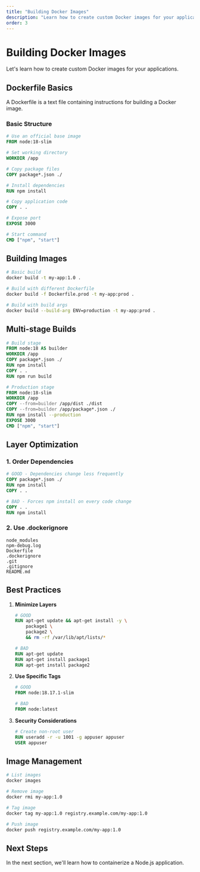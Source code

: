 ```yaml
---
title: "Building Docker Images"
description: "Learn how to create custom Docker images for your applications"
order: 3
---
```


# Building Docker Images

Let's learn how to create custom Docker images for your applications.

## Dockerfile Basics

A Dockerfile is a text file containing instructions for building a Docker image.

### Basic Structure

```dockerfile
# Use an official base image
FROM node:18-slim

# Set working directory
WORKDIR /app

# Copy package files
COPY package*.json ./

# Install dependencies
RUN npm install

# Copy application code
COPY . .

# Expose port
EXPOSE 3000

# Start command
CMD ["npm", "start"]
```

## Building Images

```bash
# Basic build
docker build -t my-app:1.0 .

# Build with different Dockerfile
docker build -f Dockerfile.prod -t my-app:prod .

# Build with build args
docker build --build-arg ENV=production -t my-app:prod .
```

## Multi-stage Builds

```dockerfile
# Build stage
FROM node:18 AS builder
WORKDIR /app
COPY package*.json ./
RUN npm install
COPY . .
RUN npm run build

# Production stage
FROM node:18-slim
WORKDIR /app
COPY --from=builder /app/dist ./dist
COPY --from=builder /app/package*.json ./
RUN npm install --production
EXPOSE 3000
CMD ["npm", "start"]
```

## Layer Optimization

### 1. Order Dependencies

```dockerfile
# GOOD - Dependencies change less frequently
COPY package*.json ./
RUN npm install
COPY . .

# BAD - Forces npm install on every code change
COPY . .
RUN npm install
```

### 2. Use .dockerignore

```plaintext
node_modules
npm-debug.log
Dockerfile
.dockerignore
.git
.gitignore
README.md
```

## Best Practices

1. **Minimize Layers**
   ```dockerfile
   # GOOD
   RUN apt-get update && apt-get install -y \
       package1 \
       package2 \
       && rm -rf /var/lib/apt/lists/*

   # BAD
   RUN apt-get update
   RUN apt-get install package1
   RUN apt-get install package2
   ```

2. **Use Specific Tags**
   ```dockerfile
   # GOOD
   FROM node:18.17.1-slim

   # BAD
   FROM node:latest
   ```

3. **Security Considerations**
   ```dockerfile
   # Create non-root user
   RUN useradd -r -u 1001 -g appuser appuser
   USER appuser
   ```

## Image Management

```bash
# List images
docker images

# Remove image
docker rmi my-app:1.0

# Tag image
docker tag my-app:1.0 registry.example.com/my-app:1.0

# Push image
docker push registry.example.com/my-app:1.0
```

## Next Steps

In the next section, we'll learn how to containerize a Node.js application.